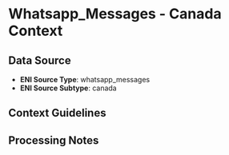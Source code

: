 # Whatsapp_Messages - Canada Context

## Data Source
- **ENI Source Type**: whatsapp_messages
- **ENI Source Subtype**: canada

## Context Guidelines

<!-- Add your context guidelines here -->

## Processing Notes

<!-- Add any specific processing notes for this data type -->
